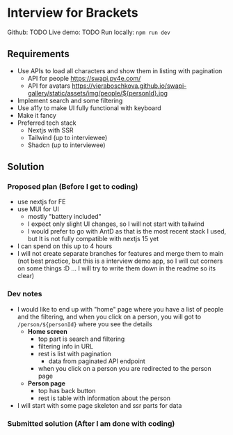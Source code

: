 # Interview for Brackets

Github: TODO
Live demo: TODO
Run locally: `npm run dev`

## Requirements

- Use APIs to load all characters and show them in listing with pagination
  - API for people https://swapi.py4e.com/
  - API for avatars https://vieraboschkova.github.io/swapi-gallery/static/assets/img/people/${personId}.jpg
- Implement search and some filtering
- Use a11y to make UI fully functional with keyboard
- Make it fancy
- Preferred tech stack
  - Nextjs with SSR
  - Tailwind (up to interviewee)
  - Shadcn (up to interviewee)

## Solution

### Proposed plan (Before I get to coding)

- use nextjs for FE
- use MUI for UI
  - mostly "battery included"
  - I expect only slight UI changes, so I will not start with tailwind
  - I would prefer to go with AntD as that is the most recent stack I used, but It is not fully compatible with nextjs 15 yet
- I can spend on this up to 4 hours
- I will not create separate branches for features and merge them to main (not best practice, but this is a interview demo app, so I will cut corners on some things :D ... I will try to write them down in the readme so its clear)

### Dev notes

- I would like to end up with "home" page where you have a list of people and the filtering, and when you click on a person, you will got to `/person/${personId}` where you see the details
  - **Home screen**
    - top part is search and filtering
    - filtering info in URL
    - rest is list with pagination
      - data from paginated API endpoint
    - when you click on a person you are redirected to the person page
  - **Person page**
    - top has back button
    - rest is table with information about the person
- I will start with some page skeleton and ssr parts for data

### Submitted solution (After I am done with coding)

